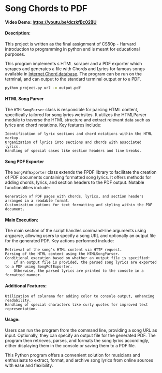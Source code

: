 # Song Chords to PDF
#### Video Demo: <https://youtu.be/dczkfBc02BU>

#### Description:

This project is written as the final assignment of CS50p - Harvard introduction to programming in python and is meant for educational purposes.

This program implements s HTML scraper and a PDF exporter which scrapes and generates a file with Chords and Lyrics for famous songs available in [Internet Chord database](https://www.internetchorddatabase.com/Default.aspx). The program can be run on the terminal, and can output to the standard terminal output or to a PDF.

```sh
python project.py url -o output.pdf
```


#### HTML Song Parser

The `HTMLSongParser` class is responsible for parsing HTML content, specifically tailored for song lyrics websites. It utilizes the HTMLParser module to traverse the HTML structure and extract relevant data such as lyrics and chord notations. Key features include:

    Identification of lyric sections and chord notations within the HTML markup.
    Organization of lyrics into sections and chords with associated lyrics.
    Handling of special cases like section headers and line breaks.

#### Song PDF Exporter

The `SongPdfExporter` class extends the FPDF library to facilitate the creation of PDF documents containing formatted song lyrics. It offers methods for adding chords, lyrics, and section headers to the PDF output. Notable functionalities include:

    Generation of PDF pages with chords, lyrics, and section headers arranged in a readable format.
    Customization options for text formatting and styling within the PDF document.

#### Main Execution:

The main section of the script handles command-line arguments using argparse, allowing users to specify a song URL and optionally an output file for the generated PDF. Key actions performed include:

    Retrieval of the song's HTML content via HTTP request.
    Parsing of the HTML content using the HTMLSongParser.
    Conditional execution based on whether an output file is specified:
        If an output file is provided, the parsed song lyrics are exported to a PDF using SongPdfExporter.
        Otherwise, the parsed lyrics are printed to the console in a formatted manner.

#### Additional Features:

    Utilization of colorama for adding color to console output, enhancing readability.
    Handling of special characters like curly quotes for improved text representation.

#### Usage:

Users can run the program from the command line, providing a song URL as input. Optionally, they can specify an output file for the generated PDF. The program then retrieves, parses, and formats the song lyrics accordingly, either displaying them in the console or saving them to a PDF file.

This Python program offers a convenient solution for musicians and enthusiasts to extract, format, and archive song lyrics from online sources with ease and flexibility.


